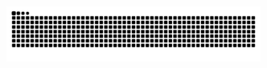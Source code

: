 ![Snake animation](https://raw.githubusercontent.com/emisadler/emisadler/output/github-contribution-grid-snake.svg)
